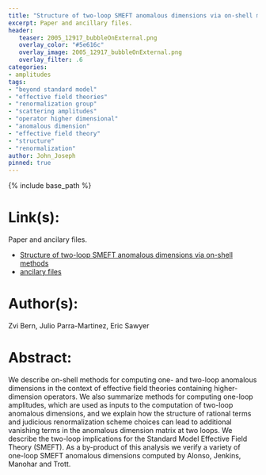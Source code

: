 ```yaml
---
title: "Structure of two-loop SMEFT anomalous dimensions via on-shell methods"
excerpt: Paper and ancillary files.
header:
   teaser: 2005_12917_bubbleOnExternal.png
   overlay_color: "#5e616c"
   overlay_image: 2005_12917_bubbleOnExternal.png
   overlay_filter: .6
categories:
- amplitudes
tags:
- "beyond standard model"
- "effective field theories"
- "renormalization group"
- "scattering amplitudes"
- "operator higher dimensional"
- "anomalous dimension"
- "effective field theory"
- "structure"
- "renormalization"
author: John_Joseph
pinned: true
---
```

{% include base_path %}

# Link(s):
Paper and ancilary files.
  * [Structure of two-loop SMEFT anomalous dimensions via on-shell methods](https://arxiv.org/abs/2005.12917)
  * [ancilary files](https://arxiv.org/src/2005.12917/anc)

# Author(s):
Zvi Bern, Julio Parra-Martinez, Eric Sawyer

# Abstract:
We describe on-shell methods for computing one- and two-loop anomalous dimensions in the context of effective field theories containing higher-dimension operators. We also summarize methods for computing one-loop amplitudes, which are used as inputs to the computation of two-loop anomalous dimensions, and we explain how the structure of rational terms and judicious renormalization scheme choices can lead to additional vanishing terms in the anomalous dimension matrix at two loops. We describe the two-loop implications for the Standard Model Effective Field Theory (SMEFT). As a by-product of this analysis we verify a variety of one-loop SMEFT anomalous dimensions computed by Alonso, Jenkins, Manohar and Trott.